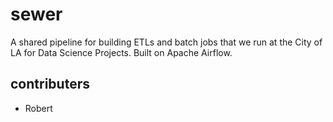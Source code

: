 # sewer
A shared pipeline for building ETLs and batch jobs that we run at the City of LA for Data Science Projects. Built on Apache Airflow. 

## contributers 
* Robert
 